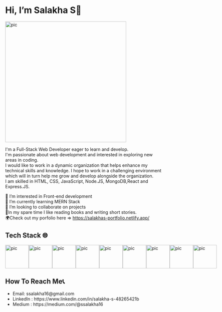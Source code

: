 <h1>Hi, I’m Salakha S👋 </h1>

<img width="386" alt="pic" src="https://user-images.githubusercontent.com/87031922/158231236-a056d696-7633-49a3-9b38-1d230488c559.PNG">

I'm a Full-Stack Web Developer eager to learn and develop. <br/>
I'm passionate about web development and interested in exploring new areas in coding. <br/>
I would like to work in a dynamic organization that helps enhance my technical skills and knowledge. I hope to work in a challenging environment which will in turn help me grow and develop alongside the organization.  <br/>
I am skilled in HTML, CSS, JavaScript, Node.JS, MongoDB,React and Express.JS.



🤖 I’m interested in Front-end development<br/>
🌱 I’m currently learning MERN Stack<br/>
💞️ I’m looking to collaborate on projects<br/>
🧩In my spare time I like reading books and writing short stories.<br/>
🌍Check out my porfolio here => https://salakhas-portfolio.netlify.app/

<h2>Tech Stack 🌐</h2>
<div style="display: flex">
<img width="75" alt="pic" src="https://encrypted-tbn0.gstatic.com/images?q=tbn:ANd9GcRfGDrl6cb6FxNvbUdtGZNnPSFgsoGeFq454A&usqp=CAU">
<img width="75" alt="pic" src="https://encrypted-tbn0.gstatic.com/images?q=tbn:ANd9GcSmL-mHtl08CW8WRuj4gXWwSbC_v8ehYjxf0g&usqp=CAU">
<img width="75" alt="pic" src="https://encrypted-tbn0.gstatic.com/images?q=tbn:ANd9GcTDFyp4SbHzLER5QEENGULo4Ygvi49jFjaKzQ&usqp=CAU">
<img width="75" alt="pic" src="https://encrypted-tbn0.gstatic.com/images?q=tbn:ANd9GcT2U4z0-PN0rhos95WJm9E5yCQoSWyZQshvbg&usqp=CAU">
<img width="75" height="75" alt="pic" src="https://encrypted-tbn0.gstatic.com/images?q=tbn:ANd9GcSCqaUrC946m7JXyuvrno15HXN0dH8GxC6uySFxkdWdMbYPtXndfb4cPJqjZ3steMHO-Sc&usqp=CAU">
<img width="75" alt="pic" src="https://encrypted-tbn0.gstatic.com/images?q=tbn:ANd9GcSJi-UxGs4sTXyd91CFtv5sFijJfuQotb61rg&usqp=CAU">
<img width="75" height="75" alt="pic" src="https://media.vlpt.us/images/codernineteen/post/cfcc754f-80ce-4293-a66e-550992723fa4/react%20thumb.png">
<img width="75" height="75" alt="pic" src="https://encrypted-tbn0.gstatic.com/images?q=tbn:ANd9GcSEQBepwf5dNHrIVytqHjarhkJXSpDcSVWxvA&usqp=CAU">
 <img width="75" height="75" alt="pic" src="https://encrypted-tbn0.gstatic.com/images?q=tbn:ANd9GcQpkHYP9HLFnlIuCGNZ0m4-HVWhRl78RFiERQ&usqp=CAU">
</div>




<h2>How To Reach Me📞</h2>
<ul>
  <li>Email: ssalakha16@gmail.com</li>
  <li>LinkedIn : https://www.linkedin.com/in/salakha-s-48265421b</li>
  <li>Medium : https://medium.com/@ssalakha16</li>
</ul>

<!---👀 I’m interested in coding
🌱 I’m currently learning MERN Stack
💞️ I’m looking to collaborate on projects
📫 How to reach me ... ssalakha16@gmail.com
salakhas/salakhas is a ✨ special ✨ repository because its `README.md` (this file) appears on your GitHub profile.
You can click the Preview link to take a look at your changes.
--->

